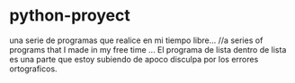 # python-proyect
una serie de programas que realice en mi tiempo libre... //a series of programs that I made in my free time ...
El programa de lista dentro de lista es una parte que estoy subiendo de apoco disculpa por los errores ortograficos.
